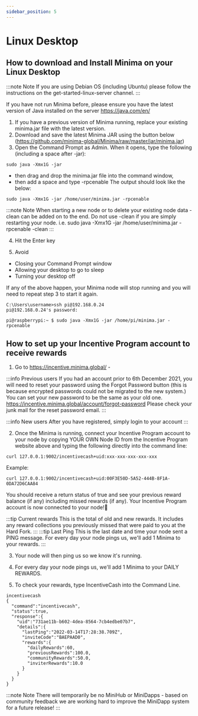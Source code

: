 ```yaml
---
sidebar_position: 5
---
```


# Linux Desktop

## How to download and Install Minima on your Linux Desktop 

:::note Note
If you are using Debian OS (including Ubuntu) please follow the instructions on the get-started-linux-server channel.
:::

If you have not run Minima before, please ensure you have the latest version of Java installed on the server https://java.com/en/

1. If you have a previous version of Minima running, replace your existing minima.jar file with the latest version.
2. Download and save the latest Minima JAR using the button below (https://github.com/minima-global/Minima/raw/master/jar/minima.jar)
3. Open the Command Prompt as Admin. When it opens, type the following (including a space after -jar):
``` 
sudo java -Xmx1G -jar 
``` 
- then drag and drop the minima.jar file into the command window, 
- then add a space and type -rpcenable 
The output should look like the below:
``` 
sudo java -Xmx1G -jar /home/user/minima.jar -rpcenable
``` 

:::note Note
When starting a new node or to delete your existing node data -clean can be added on to the end. Do not use -clean if you are simply restarting your node.
i.e. sudo java -Xmx1G -jar /home/user/minima.jar -rpcenable -clean
:::

4. Hit the Enter key

5. Avoid
- Closing your Command Prompt window
- Allowing your desktop to go to sleep
- Turning your desktop off

If any of the above happen, your Minima node will stop running and you will need to repeat step 3 to start it again. 
``` 
C:\Users\username>ssh pi@192.168.0.24
pi@192.168.0.24's password:

pi@raspberrypi:~ $ sudo java -Xmx1G -jar /home/pi/minima.jar -rpcenable
``` 
## How to set up your Incentive Program account to receive rewards

1. Go to https://incentive.minima.global/ - 

:::info Previous users
If you had an account prior to 6th December 2021, you will need to reset your password using the Forgot Password button (this is because encrypted passwords could not be migrated to the new system.)
You can set your new password to be the same as your old one. 
https://incentive.minima.global/account/forgot-password
Please check your junk mail for the reset password email.
:::

:::info New users
After you have registered, simply login to your account
:::

2. Once the Minima is running, connect your Incentive Program account to your node by copying YOUR OWN Node ID from the Incentive Program website above and typing the following directly into the command line:

``` 
curl 127.0.0.1:9002/incentivecash+uid:xxx-xxx-xxx-xxx-xxx
```

Example:
```
curl 127.0.0.1:9002/incentivecash+uid:00F3E50D-5A52-444B-8F1A-0DA72D6CAA84
```

You should receive a return status of true and see your previous reward balance (if any) including missed rewards (if any).
Your Incentive Program account is now connected to your node!🥳 

:::tip Current rewards
This is the total of old and new rewards. It includes any reward collections you previously missed that were paid to you at the Hard Fork.
:::
:::tip Last Ping
This is the last date and time your node sent a PING message. For every day your node pings us, we'll add 1 Minima to your rewards.
:::

3. Your node will then ping us so we know it's running. 

4. For every day your node pings us, we'll add 1 Minima to your DAILY REWARDS. 

5. To check your rewards, type IncentiveCash into the Command Line. 
```
incentivecash
{
  "command":"incentivecash",
  "status":true,
  "response":{
    "uid":"731ae11b-b602-4dea-8564-7cb4edbe07b7",
    "details":{
      "lastPing":"2022-03-14T17:28:38.709Z",
      "inviteCode":"BAEPAAD0",
      "rewards":{
        "dailyRewards":60,
        "previousRewards":100.0,
        "communityRewards":50.0,
        "inviterRewards":10.0
      }
    }
  }
}
```

:::note Note
There will temporarily be no MiniHub or MiniDapps - based on community feedback we are working hard to improve the MiniDapp system for a future release! 
:::


